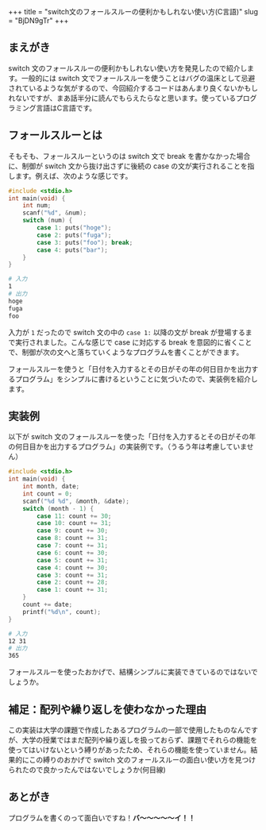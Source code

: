 +++
title = "switch文のフォールスルーの便利かもしれない使い方(C言語)"
slug = "BjDN9gTr"
+++

## まえがき

switch 文のフォールスルーの便利かもしれない使い方を発見したので紹介します。一般的には switch 文でフォールスルーを使うことはバグの温床として忌避されているような気がするので、今回紹介するコードはあんまり良くないかもしれないですが、まあ話半分に読んでもらえたらなと思います。使っているプログラミング言語はC言語です。

## フォールスルーとは

そもそも、フォールスルーというのは switch 文で break を書かなかった場合に、制御が switch 文から抜け出さずに後続の case の文が実行されることを指します。例えば、次のような感じです。

```c
#include <stdio.h>
int main(void) {
    int num;
    scanf("%d", &num);
    switch (num) {
        case 1: puts("hoge");
        case 2: puts("fuga");
        case 3: puts("foo"); break;
        case 4: puts("bar");
    }
}
```

```bash
# 入力
1
# 出力
hoge
fuga
foo
```

入力が `1` だったので switch 文の中の `case 1:` 以降の文が break が登場するまで実行されました。こんな感じで case に対応する break を意図的に省くことで、制御が次の文へと落ちていくようなプログラムを書くことができます。

フォールスルーを使うと「日付を入力するとその日がその年の何日目かを出力するプログラム」をシンプルに書けるということに気づいたので、実装例を紹介します。


## 実装例

以下が switch 文のフォールスルーを使った「日付を入力するとその日がその年の何日目かを出力するプログラム」の実装例です。（うるう年は考慮していません）

```c
#include <stdio.h>
int main(void) {
    int month, date;
    int count = 0;
    scanf("%d %d", &month, &date);
    switch (month - 1) {
        case 11: count += 30;
        case 10: count += 31;
        case 9: count += 30;
        case 8: count += 31;
        case 7: count += 31;
        case 6: count += 30;
        case 5: count += 31;
        case 4: count += 30;
        case 3: count += 31;
        case 2: count += 28;
        case 1: count += 31;
    }
    count += date;
    printf("%d\n", count);
}
```

```bash
# 入力
12 31
# 出力
365
```

フォールスルーを使ったおかげで、結構シンプルに実装できているのではないでしょうか。

## 補足：配列や繰り返しを使わなかった理由

この実装は大学の課題で作成したあるプログラムの一部で使用したものなんですが、大学の授業ではまだ配列や繰り返しを扱っておらず、課題でそれらの機能を使ってはいけないという縛りがあったため、それらの機能を使っていません。結果的にこの縛りのおかげで switch 文のフォールスルーの面白い使い方を見つけられたので良かったんではないでしょうか(何目線)


## あとがき

プログラムを書くのって面白いですね！**バ～～～～～イ！！**
